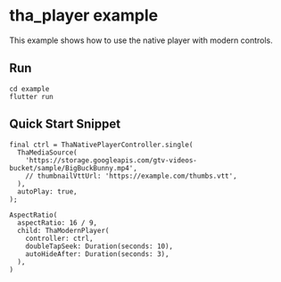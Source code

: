 # tha_player example

This example shows how to use the native player with modern controls.

## Run

```
cd example
flutter run
```

## Quick Start Snippet

```
final ctrl = ThaNativePlayerController.single(
  ThaMediaSource(
    'https://storage.googleapis.com/gtv-videos-bucket/sample/BigBuckBunny.mp4',
    // thumbnailVttUrl: 'https://example.com/thumbs.vtt',
  ),
  autoPlay: true,
);

AspectRatio(
  aspectRatio: 16 / 9,
  child: ThaModernPlayer(
    controller: ctrl,
    doubleTapSeek: Duration(seconds: 10),
    autoHideAfter: Duration(seconds: 3),
  ),
)
```
